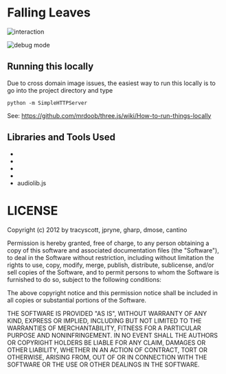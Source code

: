 # Falling Leaves
![interaction](falling_leaves/raw/master/fallingleaves1.png "Interacting")

![debug mode](falling_leaves/raw/master/fallingleaves2.png "Debugging")

## Running this locally

Due to cross domain image issues, the easiest way to run this locally is to go into the project directory and type

    python -m SimpleHTTPServer

See: https://github.com/mrdoob/three.js/wiki/How-to-run-things-locally

## Libraries and Tools Used

* [HTML5 Boilerplate]: http://html5boilerplate.com/
* [jQuery]: http://jquery.com/
* [Three.js]: http://mrdoob.github.com/three.js/
* [Zigfu]: http://zigfu.com
* audiolib.js

# LICENSE

Copyright (c) 2012 by tracyscott, jpryne, gharp, dmose, cantino

Permission is hereby granted, free of charge, to any person obtaining a copy of this software and associated documentation files (the "Software"), to deal in the Software without restriction, including without limitation the rights to use, copy, modify, merge, publish, distribute, sublicense, and/or sell copies of the Software, and to permit persons to whom the Software is furnished to do so, subject to the following conditions:

The above copyright notice and this permission notice shall be included in all copies or substantial portions of the Software.

THE SOFTWARE IS PROVIDED "AS IS", WITHOUT WARRANTY OF ANY KIND, EXPRESS OR IMPLIED, INCLUDING BUT NOT LIMITED TO THE WARRANTIES OF MERCHANTABILITY, FITNESS FOR A PARTICULAR PURPOSE AND NONINFRINGEMENT. IN NO EVENT SHALL THE AUTHORS OR COPYRIGHT HOLDERS BE LIABLE FOR ANY CLAIM, DAMAGES OR OTHER LIABILITY, WHETHER IN AN ACTION OF CONTRACT, TORT OR OTHERWISE, ARISING FROM, OUT OF OR IN CONNECTION WITH THE SOFTWARE OR THE USE OR OTHER DEALINGS IN THE SOFTWARE.
